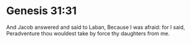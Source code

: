 # Genesis 31:31

And Jacob answered and said to Laban, Because I was afraid: for I said, Peradventure thou wouldest take by force thy daughters from me.